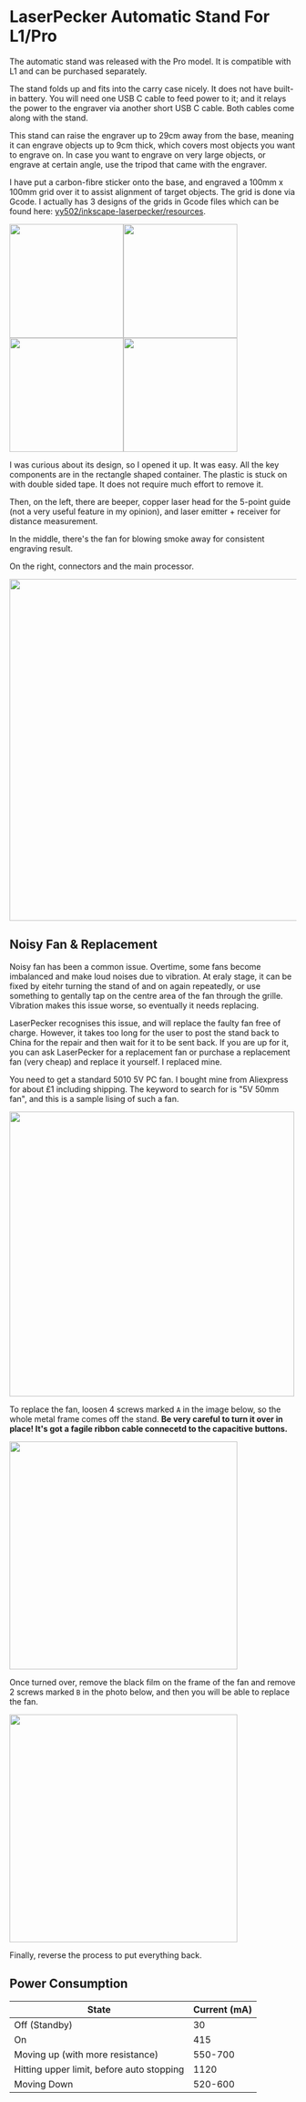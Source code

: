 # LaserPecker Automatic Stand For L1/Pro

The automatic stand was released with the Pro model. It is compatible with L1 and can be purchased separately.

The stand folds up and fits into the carry case nicely. It does not have built-in battery. You will need one USB C cable to feed power to it; and it relays the power to the engraver via another short USB C cable. Both cables come along with the stand.

This stand can raise the engraver up to 29cm away from the base, meaning it can engrave objects up to 9cm thick, which covers most objects you want to engrave on. In case you want to engrave on very large objects, or engrave at certain angle, use the tripod that came with the engraver.

I have put a carbon-fibre sticker onto the base, and engraved a 100mm x 100mm grid over it to assist alignment of target objects. The grid is done via Gcode. I actually has 3 designs of the grids in Gcode files which can be found here: [yy502/inkscape-laserpecker/resources](https://github.com/yy502/inkscape-laserpecker/tree/master/resources). 

<img src="images/es01.jpg" height="200px"><img src="images/es02.jpg" height="200px"><img src="images/es03.jpg" height="200px"><img src="images/es04.jpg" height="200px">

I was curious about its design, so I opened it up. It was easy. All the key components are in the rectangle shaped container. The plastic is stuck on with double sided tape. It does not require much effort to remove it.

Then, on the left, there are beeper, copper laser head for the 5-point guide (not a very useful feature in my opinion), and laser emitter + receiver for distance measurement.

In the middle, there's the fan for blowing smoke away for consistent engraving result.

On the right, connectors and the main processor.

<img src="images/es05.jpg" height="600px">


## Noisy Fan & Replacement

Noisy fan has been a common issue. Overtime, some fans become imbalanced and make loud noises due to vibration. At eraly stage, it can be fixed by eitehr turning the stand of and on again repeatedly, or use something to gentally tap on the centre area of the fan through the grille. Vibration makes this issue worse, so eventually it needs replacing.

LaserPecker recognises this issue, and will replace the faulty fan free of charge. However, it takes too long for the user to post the stand back to China for the repair and then wait for it to be sent back. If you are up for it, you can ask LaserPecker for a replacement fan or purchase a replacement fan (very cheap) and replace it yourself. I replaced mine.

You need to get a standard 5010 5V PC fan. I bought mine from Aliexpress for about £1 including shipping. The keyword to search for is "5V 50mm fan", and this is a sample lising of such a fan.

<img src="images/es07.png" height="500px">

To replace the fan, loosen 4 screws marked `A` in the image below, so the whole metal frame comes off the stand. **Be very careful to turn it over in place! It's got a fagile ribbon cable connecetd to the capacitive buttons.**

<img src="images/es08.jpg" height="400px">

Once turned over, remove the black film on the frame of the fan and remove 2 screws marked `B` in the photo below, and then you will be able to replace the fan.

<img src="images/es09.jpg" height="400px">

Finally, reverse the process to put everything back.


## Power Consumption

|State|Current (mA)|
| ------ | ------ |
| Off (Standby) | 30 |
| On | 415 |
| Moving up (with more resistance) |550-700|
| Hitting upper limit, before auto stopping|1120|
| Moving Down | 520-600|
